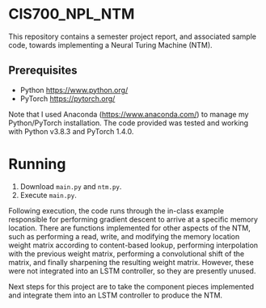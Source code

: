 # CIS700_NPL_NTM

This repository contains a semester project report, and associated sample code, towards implementing a Neural Turing Machine (NTM).

## Prerequisites
- Python https://www.python.org/
- PyTorch https://pytorch.org/

Note that I used Anaconda (https://www.anaconda.com/) to manage my Python/PyTorch installation.  The code provided was tested and working with Python v3.8.3 and PyTorch 1.4.0.

# Running
1. Download `main.py` and `ntm.py`.
2. Execute `main.py`.

Following execution, the code runs through the in-class example responsible for performing gradient descent to arrive at a specific memory location.
There are functions implemented for other aspects of the NTM, such as performing a read, write, and modifying the memory location weight matrix according to content-based lookup, performing interpolation with the previous weight matrix, performing a convolutional shift of the matrix, and finally sharpening the resulting weight matrix.  However, these were not integrated into an LSTM controller, so they are presently unused.



Next steps for this project are to take the component pieces implemented and integrate them into an LSTM controller to produce the NTM.

